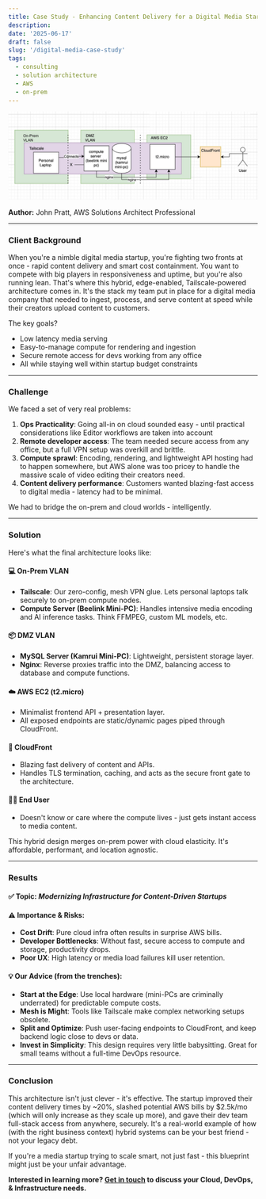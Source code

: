 ```yaml
---
title: Case Study - Enhancing Content Delivery for a Digital Media Startup with a Hybrid On-Prem + AWS Stack
description:
date: '2025-06-17'
draft: false
slug: '/digital-media-case-study'
tags:
  - consulting
  - solution architecture
  - AWS
  - on-prem
---
```


![infra](./infra.png)

**Author:** John Pratt, AWS Solutions Architect Professional

---

### Client Background

When you're a nimble digital media startup, you're fighting two fronts at once - rapid content delivery and smart cost containment. You want to compete with big players in responsiveness and uptime, but you're also running lean. That's where this hybrid, edge-enabled, Tailscale-powered architecture comes in. It's the stack my team put in place for a digital media company that needed to ingest, process, and serve content at speed while their creators upload content to customers.

The key goals?

* Low latency media serving
* Easy-to-manage compute for rendering and ingestion
* Secure remote access for devs working from any office
* All while staying well within startup budget constraints

---

### Challenge

We faced a set of very real problems:

1. **Ops Practicality**: Going all-in on cloud sounded easy - until practical considerations like Editor workflows are taken into account
2. **Remote developer access**: The team needed secure access from any office, but a full VPN setup was overkill and brittle.
3. **Compute sprawl**: Encoding, rendering, and lightweight API hosting had to happen somewhere, but AWS alone was too pricey to handle the massive scale of video editing their creators need.
4. **Content delivery performance**: Customers wanted blazing-fast access to digital media - latency had to be minimal.

We had to bridge the on-prem and cloud worlds - intelligently.

---

### Solution

Here's what the final architecture looks like:

#### 💻 **On-Prem VLAN**

* **Tailscale**: Our zero-config, mesh VPN glue. Lets personal laptops talk securely to on-prem compute nodes.
* **Compute Server (Beelink Mini-PC)**: Handles intensive media encoding and AI inference tasks. Think FFMPEG, custom ML models, etc.

#### 📦 **DMZ VLAN**

* **MySQL Server (Kamrui Mini-PC)**: Lightweight, persistent storage layer.
* **Nginx**: Reverse proxies traffic into the DMZ, balancing access to database and compute functions.

#### ☁️ **AWS EC2 (t2.micro)**

* Minimalist frontend API + presentation layer.
* All exposed endpoints are static/dynamic pages piped through CloudFront.

#### 🚀 **CloudFront**

* Blazing fast delivery of content and APIs.
* Handles TLS termination, caching, and acts as the secure front gate to the architecture.

#### 👨‍💻 **End User**

* Doesn't know or care where the compute lives - just gets instant access to media content.

This hybrid design merges on-prem power with cloud elasticity. It's affordable, performant, and location agnostic.

---

### Results

#### ✅ Topic: *Modernizing Infrastructure for Content-Driven Startups*

#### ⚠️ Importance & Risks:

* **Cost Drift**: Pure cloud infra often results in surprise AWS bills.
* **Developer Bottlenecks**: Without fast, secure access to compute and storage, productivity drops.
* **Poor UX**: High latency or media load failures kill user retention.

#### 💡 Our Advice (from the trenches):

* **Start at the Edge**: Use local hardware (mini-PCs are criminally underrated) for predictable compute costs.
* **Mesh is Might**: Tools like Tailscale make complex networking setups obsolete.
* **Split and Optimize**: Push user-facing endpoints to CloudFront, and keep backend logic close to devs or data.
* **Invest in Simplicity**: This design requires very little babysitting. Great for small teams without a full-time DevOps resource.

---

### Conclusion

This architecture isn't just clever - it's effective. The startup improved their content delivery times by ~20%, slashed potential AWS bills by $2.5k/mo (which will only increase as they scale up more), and gave their dev team full-stack access from anywhere, securely. It's a real-world example of how (with the right business context) hybrid systems can be your best friend - not your legacy debt.

If you're a media startup trying to scale smart, not just fast - this blueprint might just be your unfair advantage.

**Interested in learning more? [Get in touch](https://john-pratt.com/#contact) to discuss your Cloud, DevOps, & Infrastructure needs.**